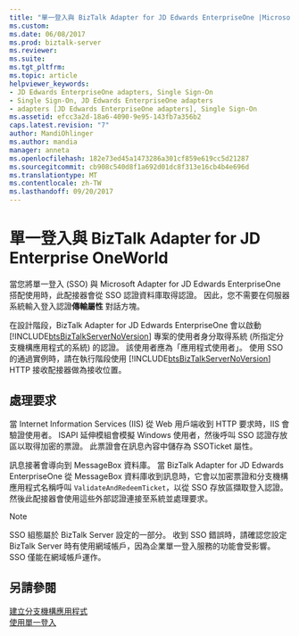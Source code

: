 ```yaml
---
title: "單一登入與 BizTalk Adapter for JD Edwards EnterpriseOne |Microsoft 文件"
ms.custom: 
ms.date: 06/08/2017
ms.prod: biztalk-server
ms.reviewer: 
ms.suite: 
ms.tgt_pltfrm: 
ms.topic: article
helpviewer_keywords:
- JD Edwards EnterpriseOne adapters, Single Sign-On
- Single Sign-On, JD Edwards EnterpriseOne adapters
- adapters [JD Edwards EnterpriseOne adapters], Single Sign-On
ms.assetid: efcc3a2d-18a6-4090-9e95-143fb7a356b2
caps.latest.revision: "7"
author: MandiOhlinger
ms.author: mandia
manager: anneta
ms.openlocfilehash: 182e73ed45a1473286a301cf859e619cc5d21287
ms.sourcegitcommit: cb908c540d8f1a692d01dc8f313e16cb4b4e696d
ms.translationtype: MT
ms.contentlocale: zh-TW
ms.lasthandoff: 09/20/2017
---
```

# <a name="single-sign-on-and-biztalk-adapter-for-jd-edwards-enterpriseone"></a>單一登入與 BizTalk Adapter for JD Enterprise OneWorld
當您將單一登入 (SSO) 與 Microsoft Adapter for JD Edwards EnterpriseOne 搭配使用時，此配接器會從 SSO 認證資料庫取得認證。 因此，您不需要在伺服器系統輸入登入認證**傳輸屬性** 對話方塊。  
  
 在設計階段，BizTalk Adapter for JD Edwards EnterpriseOne 會以啟動 [!INCLUDE[btsBizTalkServerNoVersion](../includes/btsbiztalkservernoversion-md.md)] 專案的使用者身分取得系統 (所指定分支機構應用程式的系統) 的認證。 該使用者應為「應用程式使用者」。 使用 SSO 的通過實例時，請在執行階段使用 [!INCLUDE[btsBizTalkServerNoVersion](../includes/btsbiztalkservernoversion-md.md)] HTTP 接收配接器做為接收位置。  
  
## <a name="processing-requests"></a>處理要求  
 當 Internet Information Services (IIS) 從 Web 用戶端收到 HTTP 要求時，IIS 會驗證使用者。 ISAPI 延伸模組會模擬 Windows 使用者，然後呼叫 SSO 認證存放區以取得加密的票證。 此票證會在訊息內容中儲存為 SSOTicket 屬性。  
  
 訊息接著會導向到 MessageBox 資料庫。 當 BizTalk Adapter for JD Edwards EnterpriseOne 從 MessageBox 資料庫收到訊息時，它會以加密票證和分支機構應用程式名稱呼叫 `ValidateAndRedeemTicket`，以從 SSO 存放區擷取登入認證。 然後此配接器會使用這些外部認證連接至系統並處理要求。  
  
> [!NOTE]
>  SSO 組態屬於 BizTalk Server 設定的一部分。 收到 SSO 錯誤時，請確認您設定 BizTalk Server 時有使用網域帳戶，因為企業單一登入服務的功能會受影響。 SSO 僅能在網域帳戶運作。  
  
## <a name="see-also"></a>另請參閱  
 [建立分支機構應用程式](../core/creating-affiliate-applications4.md)   
 [使用單一登入](../core/using-single-sign-on1.md)